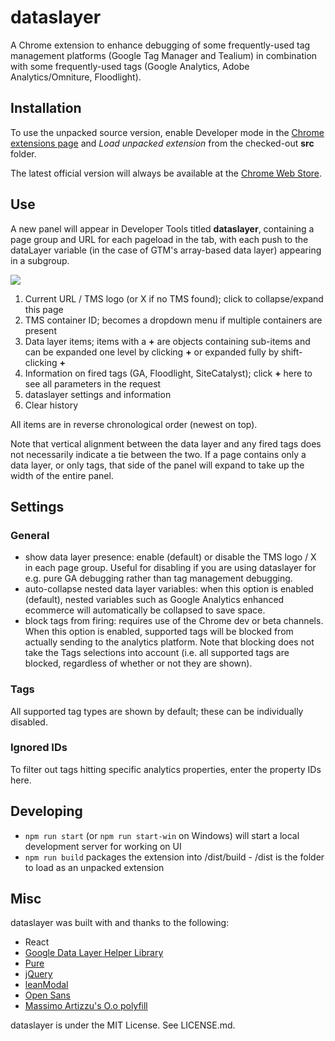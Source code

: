 dataslayer
==========

A Chrome extension to enhance debugging of some frequently-used tag management platforms (Google Tag Manager and Tealium) in combination with some frequently-used tags (Google Analytics, Adobe Analytics/Omniture, Floodlight).

Installation
------------
To use the unpacked source version, enable Developer mode in the [Chrome extensions page](chrome://extensions/) and *Load unpacked extension* from the checked-out **src** folder.

The latest official version will always be available at the [Chrome Web Store](https://chrome.google.com/webstore/detail/dataslayer/ikbablmmjldhamhcldjjigniffkkjgpo).

Use
---
A new panel will appear in Developer Tools titled **dataslayer**, containing a page group and URL for each pageload in the tab, with each push to the dataLayer variable (in the case of GTM's array-based data layer) appearing in a subgroup.

![](http://i.imgur.com/ffdmxmU.png)

1. Current URL / TMS logo (or X if no TMS found); click to collapse/expand this page
2. TMS container ID; becomes a dropdown menu if multiple containers are present
3. Data layer items; items with a **+** are objects containing sub-items and can be expanded one level by clicking **+** or expanded fully by shift-clicking **+**
4. Information on fired tags (GA, Floodlight, SiteCatalyst); click **+** here to see all parameters in the request
5. dataslayer settings and information
6. Clear history

All items are in reverse chronological order (newest on top).

Note that vertical alignment between the data layer and any fired tags does not necessarily indicate a tie between the two. If a page contains only a data layer, or only tags, that side of the panel will expand to take up the width of the entire panel.

Settings
--------
### General
- show data layer presence: enable (default) or disable the TMS logo / X in each page group. Useful for disabling if you are using dataslayer for e.g. pure GA debugging rather than tag management debugging.
- auto-collapse nested data layer variables: when this option is enabled (default), nested variables such as Google Analytics enhanced ecommerce will automatically be collapsed to save space.
- block tags from firing: requires use of the Chrome dev or beta channels. When this option is enabled, supported tags will be blocked from actually sending to the analytics platform. Note that blocking does not take the Tags selections into account (i.e. all supported tags are blocked, regardless of whether or not they are shown).

### Tags
All supported tag types are shown by default; these can be individually disabled.

### Ignored IDs
To filter out tags hitting specific analytics properties, enter the property IDs here.

Developing
--------
- `npm run start` (or `npm run start-win` on Windows) will start a local development server for working on UI
- `npm run build` packages the extension into /dist/build - /dist is the folder to load as an unpacked extension

Misc
----
dataslayer was built with and thanks to the following:
- React
- [Google Data Layer Helper Library](https://github.com/google/data-layer-helper)
- [Pure](http://purecss.io/)
- [jQuery](http://jquery.com/)
- [leanModal](http://leanmodal.finelysliced.com.au/)
- [Open Sans](http://www.google.com/fonts/specimen/Open+Sans)
- [Massimo Artizzu's O.o polyfill](https://github.com/MaxArt2501/object-observe)

dataslayer is under the MIT License. See LICENSE.md.

